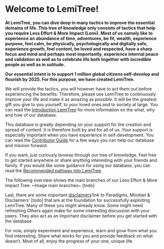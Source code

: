 # **Welcome to LemiTree!**

**At LemiTree, you can dive deep in many tactics to improve the essential domains of life. This tree of knowledge only consists of tactics that help you require Less Effort & More Impact (Lemi). Most of us namely like to experience an abundance of time, adventures, be fit, wealth, experience purpose, feel calm, be physically, psychologically and digitally safe, experience growth, feel content, be loved and respected, have a sharp focus and mind and perhaps most importantly, experience internal peace and validation as well as to celebrate life both together with incredible people as well as in solitude.**

**Our essential intent is to support 1 million global citizens self-develop and flourish by 2025. For this purpose, we have created LemiTree.**

We will provide the tactics, you will however have to act them out before experiencing the benefits. Therefore, please use LemiTree to continuously improve your life and make it as amazing as possible. It will be the greatest gift you give to you yourself, to your loved ones and to society at large. You can read the [Introduction LemiTree](Introduction_LemiTree.md) for more information on the what, why and how of our database.

This database is greatly depending on your support for the creation and spread of content.
It is therefore built by and for all of us.
Your support is especially important when you have experience in self-development.
You can read the [Contributor Guide](Contributor_Guide.md) for a few ways you can help our database and mission forward.

If you want, just curiously browse through our tree of knowledge.
Feel free to get started anywhere or share anything interesting with your friends and family.
If you would like some guidance for using our database, you can read the [Recommended pathway into LemiTree](Recommended_pathway_into_LemiTree.md).

The following overview shows the main branches of our Less Effort & More Impact Tree:
~Image main branches~ [todo]

Last, there are some important [disclaimers]()‘link to Paradigms, Mindset & Disclaimers’ [todo] that are at the foundation for successfully exploiting LemiTree.
Many of these you might already know. Some might need refreshing
Others again make for some interesting discussion with your peers.
They also act as an important disclaimer before you get started with the database.

For now, simply experiment and experience, learn and grow from what you find interesting.
Share what works for you and provide feedback on what doesn’t.
Most of all, enjoy the progress of your one, unique life.

